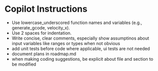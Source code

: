 <!-- copilot_instructions.md -->

# Copilot Instructions

- Use lowercase_underscored function names and variables (e.g., generate_gcode, velocity_x).
- Use 2 spaces for indentation.
- Write concise, clear comments, especially show assumptinos about input variables like ranges or types when not obvious
- add unit tests before code where applicable, ui tests are not needed
- document plans in roadmap.md
- when making coding suggestions, be explicit about file and section to be modified
